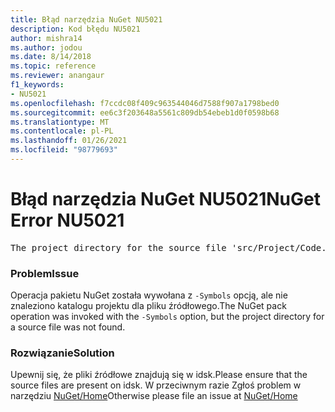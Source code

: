 ```yaml
---
title: Błąd narzędzia NuGet NU5021
description: Kod błędu NU5021
author: mishra14
ms.author: jodou
ms.date: 8/14/2018
ms.topic: reference
ms.reviewer: anangaur
f1_keywords:
- NU5021
ms.openlocfilehash: f7ccdc08f409c963544046d7588f907a1798bed0
ms.sourcegitcommit: ee6c3f203648a5561c809db54ebeb1d0f0598b68
ms.translationtype: MT
ms.contentlocale: pl-PL
ms.lasthandoff: 01/26/2021
ms.locfileid: "98779693"
---
```

# <a name="nuget-error-nu5021"></a><span data-ttu-id="c1bf5-103">Błąd narzędzia NuGet NU5021</span><span class="sxs-lookup"><span data-stu-id="c1bf5-103">NuGet Error NU5021</span></span>
<pre>The project directory for the source file 'src/Project/Code.cs' could not be found.</pre>

### <a name="issue"></a><span data-ttu-id="c1bf5-104">Problem</span><span class="sxs-lookup"><span data-stu-id="c1bf5-104">Issue</span></span>

<span data-ttu-id="c1bf5-105">Operacja pakietu NuGet została wywołana z `-Symbols` opcją, ale nie znaleziono katalogu projektu dla pliku źródłowego.</span><span class="sxs-lookup"><span data-stu-id="c1bf5-105">The NuGet pack operation was invoked with the `-Symbols` option, but the project directory for a source file was not found.</span></span>


### <a name="solution"></a><span data-ttu-id="c1bf5-106">Rozwiązanie</span><span class="sxs-lookup"><span data-stu-id="c1bf5-106">Solution</span></span>

<span data-ttu-id="c1bf5-107">Upewnij się, że pliki źródłowe znajdują się w idsk.</span><span class="sxs-lookup"><span data-stu-id="c1bf5-107">Please ensure that the source files are present on idsk.</span></span> <span data-ttu-id="c1bf5-108">W przeciwnym razie Zgłoś problem w narzędziu [NuGet/Home](https://github.com/NuGet/Home/issues)</span><span class="sxs-lookup"><span data-stu-id="c1bf5-108">Otherwise please file an issue at [NuGet/Home](https://github.com/NuGet/Home/issues)</span></span>

